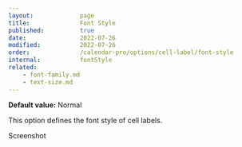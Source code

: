```yaml
---
layout:             page
title:              Font Style
published:          true
date:               2022-07-26
modified:           2022-07-26
order:              /calendar-pro/options/cell-label/font-style
internal:           fontStyle
related:
    - font-family.md
    - text-size.md
---
```

**Default value:** Normal

This option defines the font style of cell labels.  

<todo>Screenshot</todo>